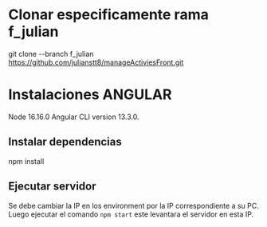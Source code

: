 # Clonar especificamente rama f_julian

git clone --branch f_julian https://github.com/julianstt8/manageActiviesFront.git

# Instalaciones ANGULAR

Node 16.16.0
Angular CLI version 13.3.0.

## Instalar dependencias

npm install

## Ejecutar servidor

Se debe cambiar la IP en los environment por la IP correspondiente a su PC.
Luego ejecutar el comando `npm start` este levantara el servidor en esta IP.
